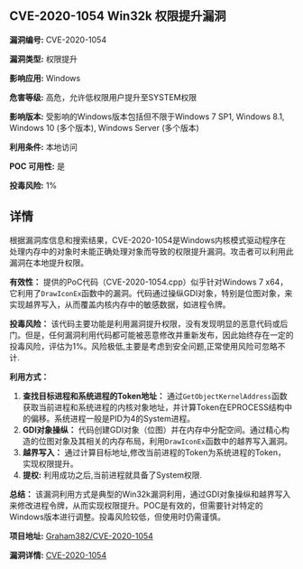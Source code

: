 ## CVE-2020-1054 Win32k 权限提升漏洞

**漏洞编号:** CVE-2020-1054

**漏洞类型:** 权限提升

**影响应用:** Windows

**危害等级:** 高危，允许低权限用户提升至SYSTEM权限

**影响版本:** 受影响的Windows版本包括但不限于Windows 7 SP1, Windows 8.1, Windows 10 (多个版本), Windows Server (多个版本)

**利用条件:** 本地访问

**POC 可用性:** 是

**投毒风险:** 1%

## 详情

根据漏洞库信息和搜索结果，CVE-2020-1054是Windows内核模式驱动程序在处理内存中的对象时未能正确处理对象而导致的权限提升漏洞。攻击者可以利用此漏洞在本地提升权限。

**有效性：**
提供的PoC代码（CVE-2020-1054.cpp）似乎针对Windows 7 x64，它利用了`DrawIconEx`函数中的漏洞。代码通过操纵GDI对象，特别是位图对象，来实现越界写入，从而覆盖内核内存中的敏感数据，如进程令牌。

**投毒风险：**
该代码主要功能是利用漏洞提升权限，没有发现明显的恶意代码或后门。但是，任何漏洞利用代码都可能被恶意修改并重新发布，因此始终存在一定的投毒风险，评估为1%。风险极低,主要是考虑到安全问题,正常使用风险可忽略不计.

**利用方式：**
1.  **查找目标进程和系统进程的Token地址：** 通过`GetObjectKernelAddress`函数获取当前进程和系统进程的内核对象地址，并计算Token在EPROCESS结构中的偏移。系统进程一般是PID为4的System进程。
2.  **GDI对象操纵：** 代码创建GDI对象（位图）并在内存中分配空间。通过精心构造的位图对象及其相关的内存布局，利用`DrawIconEx`函数中的越界写入漏洞。
3.  **越界写入：**  通过计算目标地址,修改当前进程的Token为系统进程的Token，实现权限提升。
4. **提权:** 利用成功之后,当前进程就具备了System权限.

**总结：**
该漏洞利用方式是典型的Win32k漏洞利用，通过GDI对象操纵和越界写入来修改进程令牌，从而实现权限提升。POC是有效的，但需要针对特定的Windows版本进行调整。投毒风险较低，但使用时仍需谨慎。

**项目地址:** [Graham382/CVE-2020-1054](https://github.com/Graham382/CVE-2020-1054)

**漏洞详情:** [CVE-2020-1054](https://nvd.nist.gov/vuln/detail/CVE-2020-1054)